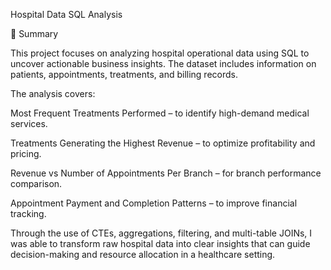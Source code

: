 Hospital Data SQL Analysis

📌 Summary

This project focuses on analyzing hospital operational data using SQL to uncover actionable business insights. The dataset includes information on patients, appointments, treatments, and billing records.

The analysis covers:

Most Frequent Treatments Performed – to identify high-demand medical services.

Treatments Generating the Highest Revenue – to optimize profitability and pricing.

Revenue vs Number of Appointments Per Branch – for branch performance comparison.

Appointment Payment and Completion Patterns – to improve financial tracking.


Through the use of CTEs, aggregations, filtering, and multi-table JOINs, I was able to transform raw hospital data into clear insights that can guide decision-making and resource allocation in a healthcare setting.
